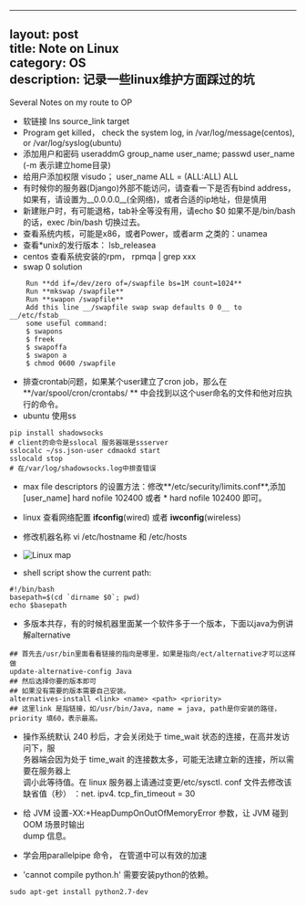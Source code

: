 ----		
layout: post		
title: Note on Linux		
category: OS		
description: 记录一些linux维护方面踩过的坑		
----		

Several Notes on my route to OP  		
* 软链接 lns source_link target  		
* Program get killed， check the system log, in /var/log/message(centos), or /var/log/syslog(ubuntu)    		
* 添加用户和密码 useraddmG group_name user_name;  passwd user_name (-m 表示建立home目录)  		
* 给用户添加权限 visudo； user_name ALL = (ALL:ALL) ALL  		
* 有时候你的服务器(Django)外部不能访问，请查看一下是否有bind address，如果有，请设置为__0.0.0.0__(全网络)，或者合适的ip地址，但是慎用  		
* 新建账户时，有可能退格，tab补全等没有用，请echo $0 如果不是/bin/bash的话，exec /bin/bash 切换过去。  		
* 查看系统内核，可能是x86，或者Power，或者arm 之类的：unamea  		
* 查看*unix的发行版本： lsb_releasea  		
* centos 查看系统安装的rpm， rpmqa | grep xxx  		
* swap 0 solution		

```shell		
	Run **dd if=/dev/zero of=/swapfile bs=1M count=1024**  		
	Run **mkswap /swapfile**  		
	Run **swapon /swapfile**  		
	Add this line __/swapfile swap swap defaults 0 0__ to __/etc/fstab__  		
	some useful command:  		
	$ swapons     		
	$ freek  		
	$ swapoffa  		
	$ swapon a  		
	$ chmod 0600 /swapfile		
```		

* 排查crontab问题，如果某个user建立了cron job，那么在**/var/spool/cron/crontabs/ ** 中会找到以这个user命名的文件和他对应执行的命令。  		
* ubuntu 使用ss  		

```shell		
pip install shadowsocks		
# client的命令是sslocal 服务器端是ssserver		
sslocalc ~/ss.json-user cdmaokd start		
sslocald stop		
# 在/var/log/shadowsocks.log中排查错误		
```		

* max file descriptors 的设置方法：修改**/etc/security/limits.conf**,添加 [user_name] hard nofile 102400 或者 * hard nofile 102400 即可。  		

* linux 查看网络配置 **ifconfig**(wired) 或者 **iwconfig**(wireless)  		

* 修改机器名称 vi /etc/hostname 和 /etc/hosts		

* ![Linux map](http://7xpv97.com1.z0.glb.clouddn.com/dffcef97007537585d1745e2b40a4b55.png)		

* shell script show the current path:		

```shell		
#!/bin/bash		
basepath=$(cd `dirname $0`; pwd)		
echo $basepath		
```		

*  多版本共存，有的时候机器里面某一个软件多于一个版本，下面以java为例讲解alternative		

```shell		
## 首先去/usr/bin里面看看链接的指向是哪里，如果是指向/ect/alternative才可以这样做		
update-alternative-config Java		
## 然后选择你要的版本即可		
## 如果没有需要的版本需要自己安装。		
alternatives-install <link> <name> <path> <priority>		
## 这里link 是指链接，如/usr/bin/Java, name = java, path是你安装的路径，priority 填60，表示最高。		
```		

* 操作系统默认 240 秒后，才会关闭处于 time_wait 状态的连接，在高并发访问下，服		
务器端会因为处于 time_wait 的连接数太多，可能无法建立新的连接，所以需要在服务器上		
调小此等待值。在 linux 服务器上请通过变更/etc/sysctl. conf 文件去修改该缺省值（秒） ：net. ipv4. tcp_fin_timeout = 30		

* 给 JVM 设置-XX:+HeapDumpOnOutOfMemoryError 参数，让 JVM 碰到 OOM 场景时输出		
dump 信息。		

* 学会用parallelpipe 命令， 在管道中可以有效的加速		
* 'cannot compile python.h' 需要安装python的依赖。		

```shell		
sudo apt-get install python2.7-dev		
```

